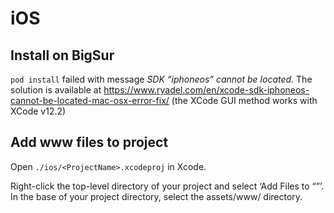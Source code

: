# iOS

## Install on BigSur

`pod install` failed with message _SDK “iphoneos” cannot be located_. The solution is available at https://www.ryadel.com/en/xcode-sdk-iphoneos-cannot-be-located-mac-osx-error-fix/ (the XCode GUI method works with XCode v12.2)

## Add www files to project

Open `./ios/<ProjectName>.xcodeproj` in Xcode.

Right-click the top-level directory of your project and select ‘Add Files to “<ProjectName>”’.
In the base of your project directory, select the assets/www/ directory.
